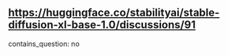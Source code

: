 ## https://huggingface.co/stabilityai/stable-diffusion-xl-base-1.0/discussions/91

contains_question: no